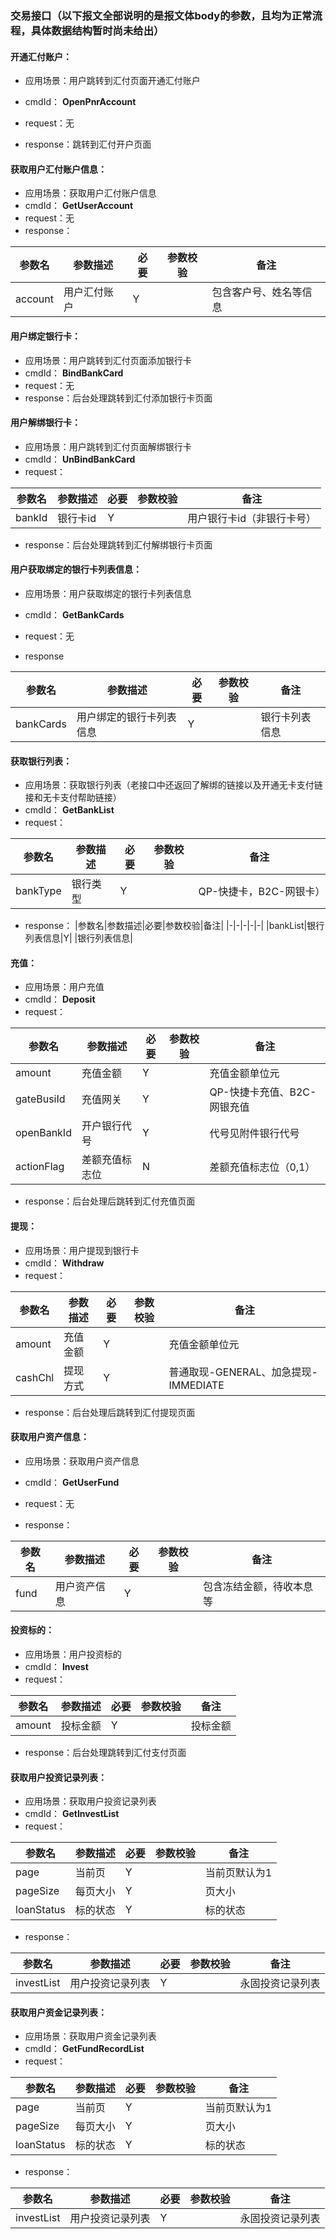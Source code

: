 ### 交易接口（以下报文全部说明的是报文体body的参数，且均为正常流程，具体数据结构暂时尚未给出）
#### 开通汇付账户：
* 应用场景：用户跳转到汇付页面开通汇付账户
* cmdId： **OpenPnrAccount**
* request：无

* response：跳转到汇付开户页面

#### 获取用户汇付账户信息：
* 应用场景：获取用户汇付账户信息
* cmdId： **GetUserAccount**
* request：无
* response：

|参数名|参数描述|必要|参数校验|备注|
|-|-|-|-|-|
|account|用户汇付账户|Y| |包含客户号、姓名等信息|



#### 用户绑定银行卡：
* 应用场景：用户跳转到汇付页面添加银行卡
* cmdId： **BindBankCard**
* request：无
* response：后台处理跳转到汇付添加银行卡页面


#### 用户解绑银行卡：
* 应用场景：用户跳转到汇付页面解绑银行卡
* cmdId： **UnBindBankCard**
* request：

|参数名|参数描述|必要|参数校验|备注|
|-|-|-|-|-|
|bankId|银行卡id|Y| |用户银行卡id（非银行卡号）|


* response：后台处理跳转到汇付解绑银行卡页面

#### 用户获取绑定的银行卡列表信息：
* 应用场景：用户获取绑定的银行卡列表信息
* cmdId： **GetBankCards**
* request：无


* response


|参数名|参数描述|必要|参数校验|备注|
|-|-|-|-|-|
|bankCards|用户绑定的银行卡列表信息|Y| |银行卡列表信息|




#### 获取银行列表：
* 应用场景：获取银行列表（老接口中还返回了解绑的链接以及开通无卡支付链接和无卡支付帮助链接）
* cmdId： **GetBankList**
* request：

|参数名|参数描述|必要|参数校验|备注|
|-|-|-|-|-|
|bankType|银行类型|Y| |QP-快捷卡，B2C-网银卡）|


* response：
|参数名|参数描述|必要|参数校验|备注|
|-|-|-|-|-|
|bankList|银行列表信息|Y| |银行列表信息|



#### 充值：
* 应用场景：用户充值
* cmdId： **Deposit**
* request：

|参数名|参数描述|必要|参数校验|备注|
|-|-|-|-|-|
|amount|充值金额|Y| |充值金额单位元|
|gateBusiId|充值网关|Y| |QP-快捷卡充值、B2C-网银充值|
|openBankId|开户银行代号|Y| |代号见附件银行代号|
|actionFlag|差额充值标志位|N| |差额充值标志位（0,1）|

* response：后台处理后跳转到汇付充值页面


#### 提现：
* 应用场景：用户提现到银行卡
* cmdId： **Withdraw**
* request：

|参数名|参数描述|必要|参数校验|备注|
|-|-|-|-|-|
|amount|充值金额|Y| |充值金额单位元|
|cashChl|提现方式|Y| |普通取现-GENERAL、加急提现-IMMEDIATE|

* response：后台处理后跳转到汇付提现页面


#### 获取用户资产信息：
* 应用场景：获取用户资产信息
* cmdId： **GetUserFund**
* request：无

* response：

|参数名|参数描述|必要|参数校验|备注|
|-|-|-|-|-|
|fund|用户资产信息|Y| |包含冻结金额，待收本息等|



#### 投资标的：
* 应用场景：用户投资标的
* cmdId： **Invest**
* request：

|参数名|参数描述|必要|参数校验|备注|
|-|-|-|-|-|
|amount|投标金额|Y| |投标金额|


* response：后台处理跳转到汇付支付页面


#### 获取用户投资记录列表：
* 应用场景：获取用户投资记录列表
* cmdId： **GetInvestList**
* request：

|参数名|参数描述|必要|参数校验|备注|
|-|-|-|-|-|
|page|当前页|Y| |当前页默认为1|
|pageSize|每页大小|Y| |页大小|
|loanStatus|标的状态|Y| |标的状态|

* response：


|参数名|参数描述|必要|参数校验|备注|
|-|-|-|-|-|
|investList|用户投资记录列表|Y| | 永固投资记录列表|


#### 获取用户资金记录列表：
* 应用场景：获取用户资金记录列表
* cmdId： **GetFundRecordList**
* request：

|参数名|参数描述|必要|参数校验|备注|
|-|-|-|-|-|
|page|当前页|Y| |当前页默认为1|
|pageSize|每页大小|Y| |页大小|
|loanStatus|标的状态|Y| |标的状态|

* response：

|参数名|参数描述|必要|参数校验|备注|
|-|-|-|-|-|
|investList|用户投资记录列表|Y| | 永固投资记录列表|



